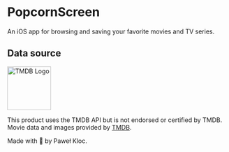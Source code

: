 # PopcornScreen

An iOS app for browsing and saving your favorite movies and TV series.

## Data source

<img src="https://www.themoviedb.org/assets/2/v4/logos/v2/blue_square_2-d537fb228cf3ded904ef09b136fe3fec72548ebc1fea3fbbd1ad9e36364db38b.svg" alt="TMDB Logo" width="100" />

This product uses the TMDB API but is not endorsed or certified by TMDB.  
Movie data and images provided by [TMDB](https://www.themoviedb.org).


Made with 🍿 by Paweł Kloc.
